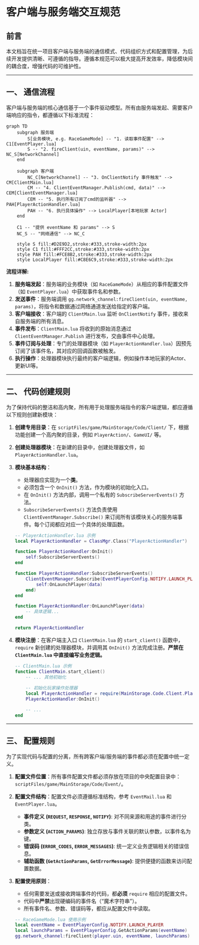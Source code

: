 # 客户端与服务端交互规范

## 前言

本文档旨在统一项目客户端与服务端的通信模式、代码组织方式和配置管理，为后续开发提供清晰、可遵循的指导。遵循本规范可以极大提高开发效率，降低模块间的耦合度，增强代码的可维护性。

---

## 一、 通信流程

客户端与服务端的核心通信基于一个事件驱动模型。所有由服务端发起、需要客户端响应的指令，都遵循以下标准流程：

```mermaid
graph TD
    subgraph 服务端
        S[业务模块, e.g. RaceGameMode] -- "1. 读取事件配置" --> C1[EventPlayer.lua]
        S -- "2. fireClient(uin, eventName, params)" --> NC_S[NetworkChannel]
    end

    subgraph 客户端
        NC_C[NetworkChannel] -- "3. OnClientNotify 事件触发" --> CM[ClientMain.lua]
        CM -- "4. ClientEventManager.Publish(cmd, data)" --> CEM[ClientEventManager.lua]
        CEM -- "5. 执行所有订阅了cmd的监听器" --> PAH[PlayerActionHandler.lua]
        PAH -- "6. 执行具体操作" --> LocalPlayer[本地玩家 Actor]
    end

    C1 -- "提供 eventName 和 params" --> S
    NC_S -- "网络通信" --> NC_C
    
    style S fill:#D2E9D2,stroke:#333,stroke-width:2px
    style C1 fill:#FFF2CC,stroke:#333,stroke-width:2px
    style PAH fill:#FCE8B2,stroke:#333,stroke-width:2px
    style LocalPlayer fill:#C8E6C9,stroke:#333,stroke-width:2px

```

**流程详解:**

1.  **服务端发起**：服务端的业务模块（如 `RaceGameMode`）从相应的事件配置文件（如 `EventPlayer.lua`）中获取事件名和参数。
2.  **发送事件**：服务端调用 `gg.network_channel:fireClient(uin, eventName, params)`，将指令和数据通过网络通道发送给指定的客户端。
3.  **客户端接收**：客户端的 `ClientMain.lua` 监听 `OnClientNotify` 事件，接收来自服务端的所有消息。
4.  **事件发布**：`ClientMain.lua` 将收到的原始消息通过 `ClientEventManager.Publish` 进行发布，交由事件中心处理。
5.  **事件订阅与处理**：专门的处理器模块（如 `PlayerActionHandler.lua`）因预先订阅了该事件名，其对应的回调函数被触发。
6.  **执行操作**：处理器模块执行最终的客户端逻辑，例如操作本地玩家的Actor、更新UI等。

---

## 二、 代码创建规则

为了保持代码的整洁和高内聚，所有用于处理服务端指令的客户端逻辑，都应遵循以下规则创建新模块：

1.  **创建专用目录**：在 `scriptFiles/game/MainStorage/Code/Client/` 下，根据功能创建一个高内聚的目录，例如 `PlayerAction/`、`GameUI/` 等。

2.  **创建处理器模块**：在新建的目录中，创建处理器文件，如 `PlayerActionHandler.lua`。

3.  **模块基本结构**：
    *   处理器应实现为一个**类**。
    *   必须包含一个 `OnInit()` 方法，作为模块的初始化入口。
    *   在 `OnInit()` 方法内部，调用一个私有的 `SubscribeServerEvents()` 方法。
    *   `SubscribeServerEvents()` 方法负责使用 `ClientEventManager.Subscribe()` 来订阅所有该模块关心的服务端事件。每个订阅都应对应一个具体的处理函数。

    ```lua
    -- PlayerActionHandler.lua 示例
    local PlayerActionHandler = ClassMgr.Class("PlayerActionHandler")

    function PlayerActionHandler:OnInit()
        self:SubscribeServerEvents()
    end

    function PlayerActionHandler:SubscribeServerEvents()
        ClientEventManager.Subscribe(EventPlayerConfig.NOTIFY.LAUNCH_PLAYER, function(data)
            self:OnLaunchPlayer(data)
        end)
    end

    function PlayerActionHandler:OnLaunchPlayer(data)
        -- 具体逻辑...
    end

    return PlayerActionHandler
    ```

4.  **模块注册**：在客户端主入口 `ClientMain.lua` 的 `start_client()` 函数中，`require` 新创建的处理器模块，并调用其 `OnInit()` 方法完成注册。**严禁在 `ClientMain.lua` 中直接编写业务逻辑。**

    ```lua
    -- ClientMain.lua 示例
    function ClientMain.start_client()
        -- ... 其他初始化
        
        -- 初始化玩家操作处理器
        local PlayerActionHandler = require(MainStorage.Code.Client.PlayerAction.PlayerActionHandler)
        PlayerActionHandler:OnInit()

        -- ...
    end
    ```

---

## 三、 配置规则

为了实现代码与配置的分离，所有跨客户端/服务端的事件都必须在配置中统一定义。

1.  **配置文件位置**：所有事件配置文件都必须存放在项目的中央配置目录中：`scriptFiles/game/MainStorage/Code/Event/`。

2.  **配置文件结构**：配置文件必须遵循标准结构，参考 `EventMail.lua` 和 `EventPlayer.lua`。
    *   **事件定义 (`REQUEST`, `RESPONSE`, `NOTIFY`)**: 对不同来源和用途的事件进行分类。
    *   **参数定义 (`ACTION_PARAMS`)**: 独立存放与事件关联的默认参数，以事件名为键。
    *   **错误码 (`ERROR_CODES`, `ERROR_MESSAGES`)**: 统一定义业务逻辑相关的错误信息。
    *   **辅助函数 (`GetActionParams`, `GetErrorMessage`)**: 提供便捷的函数来访问配置数据。

3.  **配置使用原则**：
    *   任何需要发送或接收跨端事件的代码，都**必须** `require` 相应的配置文件。
    *   代码中**严禁**出现硬编码的事件名（“魔术字符串”）。
    *   所有事件名、参数、错误码等，都应从配置文件中读取。

    ```lua
    -- RaceGameMode.lua 使用示例
    local eventName = EventPlayerConfig.NOTIFY.LAUNCH_PLAYER
    local launchParams = EventPlayerConfig.GetActionParams(eventName)
    gg.network_channel:fireClient(player.uin, eventName, launchParams)
    ``` 